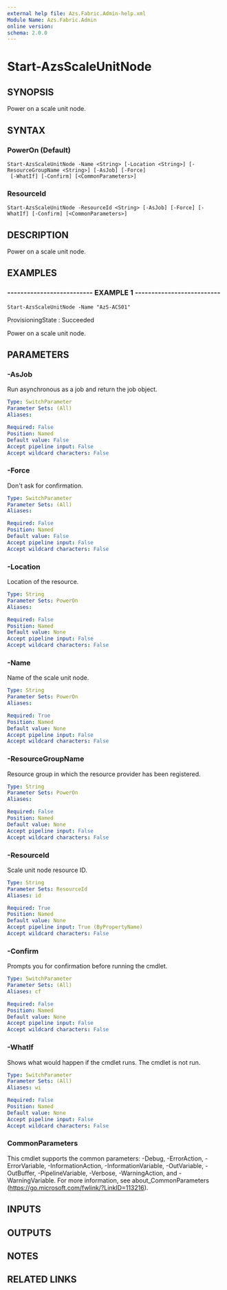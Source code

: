 ```yaml
---
external help file: Azs.Fabric.Admin-help.xml
Module Name: Azs.Fabric.Admin
online version: 
schema: 2.0.0
---
```


# Start-AzsScaleUnitNode

## SYNOPSIS
Power on a scale unit node.

## SYNTAX

### PowerOn (Default)
```
Start-AzsScaleUnitNode -Name <String> [-Location <String>] [-ResourceGroupName <String>] [-AsJob] [-Force]
 [-WhatIf] [-Confirm] [<CommonParameters>]
```

### ResourceId
```
Start-AzsScaleUnitNode -ResourceId <String> [-AsJob] [-Force] [-WhatIf] [-Confirm] [<CommonParameters>]
```

## DESCRIPTION
Power on a scale unit node.

## EXAMPLES

### -------------------------- EXAMPLE 1 --------------------------
```
Start-AzsScaleUnitNode -Name "AzS-ACS01"
```

ProvisioningState : Succeeded

Power on a scale unit node.

## PARAMETERS

### -AsJob
Run asynchronous as a job and return the job object.

```yaml
Type: SwitchParameter
Parameter Sets: (All)
Aliases: 

Required: False
Position: Named
Default value: False
Accept pipeline input: False
Accept wildcard characters: False
```

### -Force
Don't ask for confirmation.

```yaml
Type: SwitchParameter
Parameter Sets: (All)
Aliases: 

Required: False
Position: Named
Default value: False
Accept pipeline input: False
Accept wildcard characters: False
```

### -Location
Location of the resource.

```yaml
Type: String
Parameter Sets: PowerOn
Aliases: 

Required: False
Position: Named
Default value: None
Accept pipeline input: False
Accept wildcard characters: False
```

### -Name
Name of the scale unit node.

```yaml
Type: String
Parameter Sets: PowerOn
Aliases: 

Required: True
Position: Named
Default value: None
Accept pipeline input: False
Accept wildcard characters: False
```

### -ResourceGroupName
Resource group in which the resource provider has been registered.

```yaml
Type: String
Parameter Sets: PowerOn
Aliases: 

Required: False
Position: Named
Default value: None
Accept pipeline input: False
Accept wildcard characters: False
```

### -ResourceId
Scale unit node resource ID.

```yaml
Type: String
Parameter Sets: ResourceId
Aliases: id

Required: True
Position: Named
Default value: None
Accept pipeline input: True (ByPropertyName)
Accept wildcard characters: False
```

### -Confirm
Prompts you for confirmation before running the cmdlet.

```yaml
Type: SwitchParameter
Parameter Sets: (All)
Aliases: cf

Required: False
Position: Named
Default value: None
Accept pipeline input: False
Accept wildcard characters: False
```

### -WhatIf
Shows what would happen if the cmdlet runs.
The cmdlet is not run.

```yaml
Type: SwitchParameter
Parameter Sets: (All)
Aliases: wi

Required: False
Position: Named
Default value: None
Accept pipeline input: False
Accept wildcard characters: False
```

### CommonParameters
This cmdlet supports the common parameters: -Debug, -ErrorAction, -ErrorVariable, -InformationAction, -InformationVariable, -OutVariable, -OutBuffer, -PipelineVariable, -Verbose, -WarningAction, and -WarningVariable. For more information, see about_CommonParameters (https://go.microsoft.com/fwlink/?LinkID=113216).

## INPUTS

## OUTPUTS

## NOTES

## RELATED LINKS

